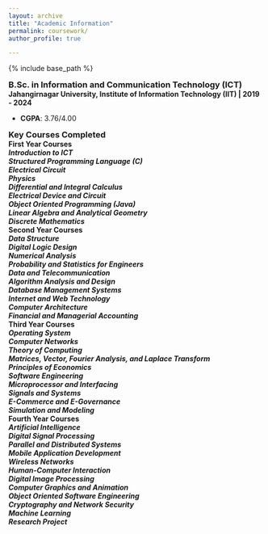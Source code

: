 ```yaml
---
layout: archive
title: "Academic Information"
permalink: coursework/
author_profile: true

---
```


<style type='text/css'>
h2, h3, h4, h5, h6 {margin: 0;}
.br {display: block; margin-bottom: 0em; margin: 0;} 
</style>

{% include base_path %}

### B.Sc. in Information and Communication Technology (ICT)
#### Jahangirnagar University, Institute of Information Technology (IIT) | 2019 - 2024
- **CGPA**: 3.76/4.00
<!-- - **[View Transcripts](https://your-link-to-transcripts.com)** -->

### Key Courses Completed

#### First Year Courses
##### Introduction to ICT
##### Structured Programming Language (C)
##### Electrical Circuit
##### Physics
##### Differential and Integral Calculus
##### Electrical Device and Circuit
##### Object Oriented Programming (Java)
##### Linear Algebra and Analytical Geometry
##### Discrete Mathematics

#### Second Year Courses
##### Data Structure
##### Digital Logic Design
##### Numerical Analysis
##### Probability and Statistics for Engineers
##### Data and Telecommunication
##### Algorithm Analysis and Design
##### Database Management Systems
##### Internet and Web Technology
##### Computer Architecture
##### Financial and Managerial Accounting

#### Third Year Courses
##### Operating System
##### Computer Networks
##### Theory of Computing
##### Matrices, Vector, Fourier Analysis, and Laplace Transform
##### Principles of Economics
##### Software Engineering
##### Microprocessor and Interfacing
##### Signals and Systems
##### E-Commerce and E-Governance
##### Simulation and Modeling

#### Fourth Year Courses
##### Artificial Intelligence
##### Digital Signal Processing
##### Parallel and Distributed Systems
##### Mobile Application Development
##### Wireless Networks
##### Human-Computer Interaction
##### Digital Image Processing
##### Computer Graphics and Animation
##### Object Oriented Software Engineering
##### Cryptography and Network Security
##### Machine Learning
##### Research Project 

















<br/>